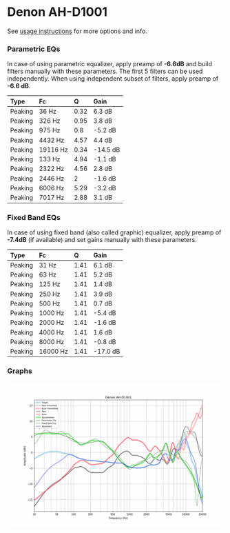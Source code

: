 # Denon AH-D1001
See [usage instructions](https://github.com/jaakkopasanen/AutoEq#usage) for more options and info.

### Parametric EQs
In case of using parametric equalizer, apply preamp of **-6.6dB** and build filters manually
with these parameters. The first 5 filters can be used independently.
When using independent subset of filters, apply preamp of **-6.6 dB**.

| Type    | Fc       |    Q | Gain     |
|:--------|:---------|:-----|:---------|
| Peaking | 36 Hz    | 0.32 | 6.3 dB   |
| Peaking | 326 Hz   | 0.95 | 3.8 dB   |
| Peaking | 975 Hz   | 0.8  | -5.2 dB  |
| Peaking | 4432 Hz  | 4.57 | 4.4 dB   |
| Peaking | 19116 Hz | 0.34 | -14.5 dB |
| Peaking | 133 Hz   | 4.94 | -1.1 dB  |
| Peaking | 2322 Hz  | 4.56 | 2.8 dB   |
| Peaking | 2446 Hz  | 2    | -1.6 dB  |
| Peaking | 6006 Hz  | 5.29 | -3.2 dB  |
| Peaking | 7017 Hz  | 2.88 | 3.1 dB   |

### Fixed Band EQs
In case of using fixed band (also called graphic) equalizer, apply preamp of **-7.4dB**
(if available) and set gains manually with these parameters.

| Type    | Fc       |    Q | Gain     |
|:--------|:---------|:-----|:---------|
| Peaking | 31 Hz    | 1.41 | 6.1 dB   |
| Peaking | 63 Hz    | 1.41 | 5.2 dB   |
| Peaking | 125 Hz   | 1.41 | 1.4 dB   |
| Peaking | 250 Hz   | 1.41 | 3.9 dB   |
| Peaking | 500 Hz   | 1.41 | 0.7 dB   |
| Peaking | 1000 Hz  | 1.41 | -5.4 dB  |
| Peaking | 2000 Hz  | 1.41 | -1.6 dB  |
| Peaking | 4000 Hz  | 1.41 | 1.6 dB   |
| Peaking | 8000 Hz  | 1.41 | -0.8 dB  |
| Peaking | 16000 Hz | 1.41 | -17.0 dB |

### Graphs
![](./Denon%20AH-D1001.png)